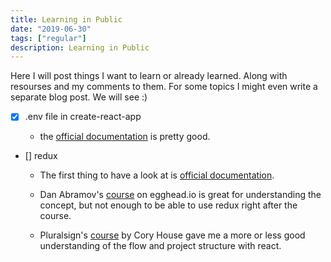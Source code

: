 ```yaml
---
title: Learning in Public
date: "2019-06-30"
tags: ["regular"]
description: Learning in Public
---
```


Here I will post things I want to learn or already learned. Along with resourses and my comments to them.
For some topics I might even write a separate blog post. We will see :)

- [x] .env file in create-react-app

  - the [official documentation](https://facebook.github.io/create-react-app/docs/adding-custom-environment-variables) is pretty good.

- [] redux

  - The first thing to have a look at is [official documentation](https://redux.js.org/introduction/getting-started).

  - Dan Abramov's [course](https://egghead.io/courses/getting-started-with-redux) on egghead.io is great for understanding the concept, but not enough to be able to use redux right after the course.

  - Pluralsign's [course](<(https://app.pluralsight.com/library/courses/react-redux-react-router-es6)>) by Cory House gave me a more or less good understanding of the flow and project structure with react.

